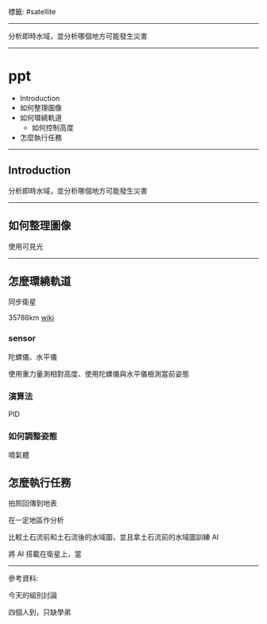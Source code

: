 標籤: #satellite 

---

分析即時水域，並分析哪個地方可能發生災害

---

# ppt

- Introduction
- 如何整理圖像
- 如何環繞軌道
	- 如何控制高度
- 怎麼執行任務

---

## Introduction

分析即時水域，並分析哪個地方可能發生災害

---

## 如何整理圖像

使用可見光

---

## 怎麼環繞軌道

同步衛星

35786km [wiki](https://discord.com/channels/867766095645376562/893147667725697105/894115608025767999)

### sensor

陀螺儀、水平儀

使用重力量測相對高度、使用陀螺儀與水平儀檢測當前姿態

### 演算法

PID

### 如何調整姿態

噴氣體

## 怎麼執行任務

拍照回傳到地表

在一定地區作分析

比較土石流前和土石流後的水域圖，並且拿土石流前的水域圖訓練 AI

將 AI 搭載在衛星上，當

---

參考資料:

今天的組別討論

四個人到，只缺學弟